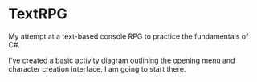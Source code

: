 # TextRPG
My attempt at a text-based console RPG to practice the fundamentals of C#.

I've created a basic activity diagram outlining the opening menu and character creation interface. I am going to start there.
